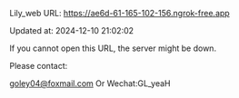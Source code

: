 Lily_web URL: https://ae6d-61-165-102-156.ngrok-free.app

Updated at: 2024-12-10 21:02:02

If you cannot open this URL, the server might be down.

Please contact: 

goley04@foxmail.com Or Wechat:GL_yeaH
